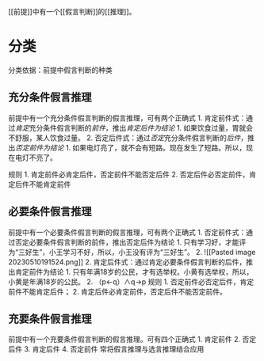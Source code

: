 [[前提]]中有一个[[假言判断]]的[[推理]]。

# 分类
分类依据：前提中假言判断的种类
## 充分条件假言推理
前提中有一个充分条件假言判断的假言推理，可有两个正确式
	1. 肯定前件式：通过*肯定*充分条件假言判断的*前件*，推出*肯定后件为结论*
		1. 如果饮食过量，胃就会不舒服，某人饮食过量。
	2. 否定后件式：通过*否定*充分条件假言判断的*后件*，推出*否定前件为结论*
		1. 如果电灯亮了，就不会有短路。现在发生了短路。所以，现在电灯不亮了。

规则
	1. 肯定前件必肯定后件，否定前件不能否定后件
	2. 否定后件必否定前件，肯定后件不能肯定前件
## 必要条件假言推理
前提中有一个必要条件假言判断的假言推理，可有两个正确式
	1. 否定前件式：通过否定必要条件假言判断的前件，推出否定后件为结论
		1. 只有学习好，才能评为“三好生”，小王学习不好，所以，小王没有评为“三好生”。
		2. ![[Pasted image 20230510191524.png]] 
	2. 肯定后件式：通过肯定必要条件假言判断的后件，推出肯定前件为结论
		1. 只有年满18岁的公民，才有选举权。小黄有选举权，所以，小黄是年满18岁的公民。
		2. （p←q）∧q→p
规则
	1. 否定前件必否定后件，肯定前件不能肯定后件；
	2. 肯定后件必肯定前件，否定后件不能否定前件。
## 充要条件假言推理
前提中有一个充要条件假言判断的假言推理。可有四个正确式
	1. 肯定前件
	2. 否定后件
	3. 肯定后件
	4. 否定前件
常将假言推理与选言推理结合应用
	